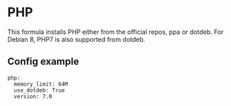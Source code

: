 PHP
===

This formula installs PHP either from the official repos, ppa or dotdeb.
For Debian 8, PHP7 is also supported from dotdeb.

Config example
--------------

```
php:
  memory_limit: 64M
  use_dotdeb: True
  version: 7.0
```

